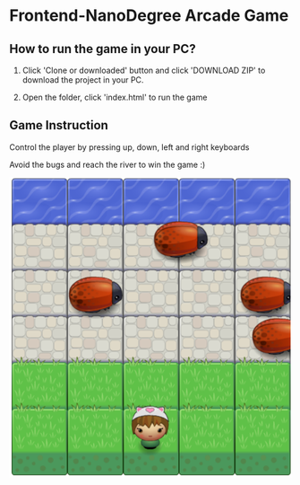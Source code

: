 Frontend-NanoDegree Arcade Game
===============================
## How to run the game in your PC?

1. Click 'Clone or downloaded' button and click 'DOWNLOAD ZIP' to download the project in your PC. 

2. Open the folder, click 'index.html' to run the game

## Game Instruction

Control the player by pressing up, down, left and right keyboards

Avoid the bugs and reach the river to win the game :)


![in-game screenShot](images/arcadeGame.png)
